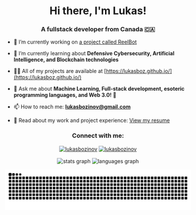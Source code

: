 <h1 align="center">Hi there, I'm Lukas!</h1>
<h3 align="center">A fullstack developer from Canada 🇨🇦</h3>

- 🔭 I’m currently working on [a project called ReelBot](https://github.com/lukasboz/reels-bot)

- 🌱 I’m currently learning about **Defensive Cybersecurity, Artificial Intelligence, and Blockchain technologies**

- 👨‍💻 All of my projects are available at [https://lukasboz.github.io/](https://lukasboz.github.io/) 

- 💬 Ask me about **Machine Learning, Full-stack development, esoteric programming languages, and Web 3.0!** 🚀

- 📫 How to reach me: **lukasbozinov@gmail.com**

- 📄 Read about my work and project experience: [View my resume](https://github.com/lukasboz/lukasboz/blob/main/LukasResumeUpdated-4.pdf)

<h3 align="center">Connect with me:</h3>
<p align="center">
<a href="https://www.linkedin.com/in/lukas-bozinov-b52479244" target="blank"><img align="center" src="https://raw.githubusercontent.com/rahuldkjain/github-profile-readme-generator/master/src/images/icons/Social/linked-in-alt.svg" alt="lukasbozinov" height="30" width="40" /></a>
<a href="https://leetcode.com/u/lukasbozinov" target="blank"><img align="center" src="https://raw.githubusercontent.com/rahuldkjain/github-profile-readme-generator/master/src/images/icons/Social/leet-code.svg" alt="lukasbozinov" height="30" width="40" /></a>
</p>

<p align="center">
    <img src="https://github-readme-stats.vercel.app/api?username=lukasboz&theme=ayu-mirage&hide_border=true&show_icons=true&include_all_commits=false&count_private=true&rank_icon=github" align="center" height="150" alt="stats graph"  />
  <img src="https://github-readme-stats.vercel.app/api/top-langs/?username=lukasboz&theme=ayu-mirage&hide_border=true&&hide=assembly&include_all_commits=true&count_private=true&layout=donut" align="center" height="150" alt="languages graph"  />
</p>

![GitHub Snake Animation](https://raw.githubusercontent.com/lukasboz/lukasboz/output/snake.svg)

